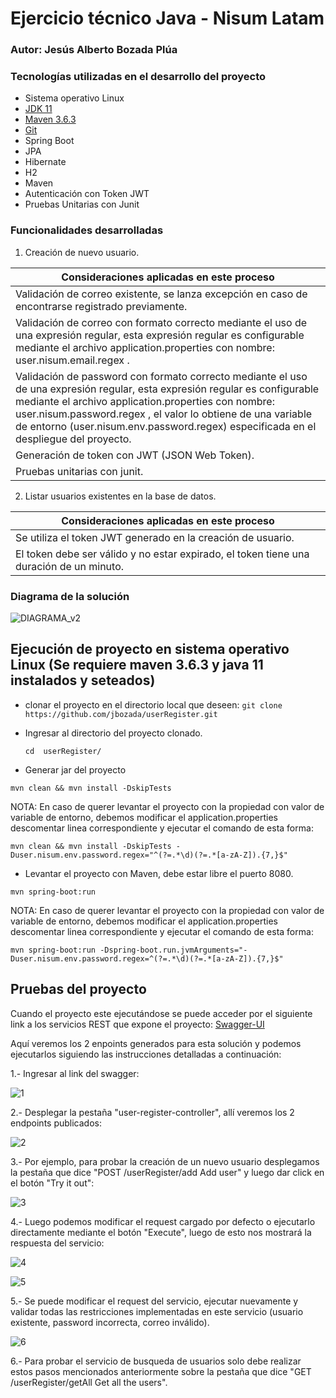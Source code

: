 # Ejercicio técnico Java - Nisum Latam
### Autor: Jesús Alberto Bozada Plúa

### Tecnologías utilizadas en el desarrollo del proyecto

- Sistema operativo Linux
- [JDK 11](https://www.oracle.com/java/technologies/javase/jdk11-archive-downloads.html)
- [Maven 3.6.3](https://maven.apache.org/docs/3.6.3/release-notes.html)
- [Git](https://git-scm.com/downloads)
- Spring Boot
- JPA
- Hibernate
- H2
- Maven
- Autenticación con Token JWT
- Pruebas Unitarias con Junit

### Funcionalidades desarrolladas

1. Creación de nuevo usuario.

| Consideraciones aplicadas en este proceso |
|--- |
| Validación de correo existente, se lanza excepción en caso de encontrarse registrado previamente. |
| Validación de correo con formato correcto mediante el uso de una expresión regular, esta expresión regular es configurable mediante el archivo application.properties con nombre: user.nisum.email.regex . |
| Validación de password con formato correcto mediante el uso de una expresión regular, esta expresión regular es configurable mediante el archivo application.properties con nombre: user.nisum.password.regex , el valor lo obtiene de una variable de entorno (user.nisum.env.password.regex) especificada en el despliegue del proyecto. |
| Generación de token con JWT (JSON Web Token). |
| Pruebas unitarias con junit. |

2. Listar usuarios existentes en la base de datos.

| Consideraciones aplicadas en este proceso |
|--- |
| Se utiliza el token JWT generado en la creación de usuario. |
| El token debe ser válido y no estar expirado, el token tiene una duración de un minuto. |

### Diagrama de la solución

![DIAGRAMA_v2](https://github.com/jbozada/userRegister/assets/12485654/d2f468a4-73fc-476d-8183-e9f3fe28b57e)


## Ejecución de proyecto en sistema operativo Linux (Se requiere maven 3.6.3 y java 11 instalados y seteados)

- clonar el proyecto en el directorio local que deseen: ```git clone https://github.com/jbozada/userRegister.git ```

- Ingresar al directorio del proyecto clonado.

  ```cd  userRegister/ ```

- Generar jar del proyecto

```
mvn clean && mvn install -DskipTests
```

NOTA: En caso de querer levantar el proyecto con la propiedad con valor de variable de entorno, debemos modificar el application.properties descomentar linea correspondiente y ejecutar el comando de esta forma:

```
mvn clean && mvn install -DskipTests -Duser.nisum.env.password.regex="^(?=.*\d)(?=.*[a-zA-Z]).{7,}$"
```

- Levantar el proyecto con Maven, debe estar libre el puerto 8080.

```
mvn spring-boot:run
```

NOTA: En caso de querer levantar el proyecto con la propiedad con valor de variable de entorno, debemos modificar el application.properties descomentar linea correspondiente y ejecutar el comando de esta forma:

```
mvn spring-boot:run -Dspring-boot.run.jvmArguments="-Duser.nisum.env.password.regex=^(?=.*\d)(?=.*[a-zA-Z]).{7,}$"
```

## Pruebas del proyecto

Cuando el proyecto este ejecutándose se puede acceder por el siguiente link a los servicios REST que expone el proyecto:
[Swagger-UI](http://localhost:8080/swagger-ui/index.html)

Aquí veremos los 2 enpoints generados para esta solución y podemos ejecutarlos siguiendo las  instrucciones detalladas a continuación:

1.- Ingresar al link del swagger:

![1](https://github.com/jbozada/userRegister/assets/12485654/80dd67c9-0d2e-4ab1-829b-b25443727ea1)

2.- Desplegar la pestaña "user-register-controller", allí veremos los 2 endpoints publicados:

![2](https://github.com/jbozada/userRegister/assets/12485654/8da912e8-7e91-40df-82f4-079c24274571)

3.- Por ejemplo, para probar la creación de un nuevo usuario desplegamos la pestaña que dice "POST /userRegister/add Add user" y luego dar click en el botón "Try it out":

![3](https://github.com/jbozada/userRegister/assets/12485654/89b67d41-54dd-4e68-965d-f429b97d8234)

4.- Luego podemos modificar el request cargado por defecto o ejecutarlo directamente mediante el botón "Execute", luego de esto nos mostrará la respuesta del servicio:

![4](https://github.com/jbozada/userRegister/assets/12485654/c9f76754-ed97-4fda-be18-80b3b27b3cef)

![5](https://github.com/jbozada/userRegister/assets/12485654/25612749-06e4-4c24-a407-b1b3f3cfa593)

5.- Se puede modificar el request del servicio, ejecutar nuevamente y validar todas las restricciones implementadas en este servicio (usuario existente, password incorrecta, correo inválido).

![6](https://github.com/jbozada/userRegister/assets/12485654/29ee6582-16a4-433e-80af-fb16eddd5efb)

6.- Para probar el servicio de busqueda de usuarios solo debe realizar estos pasos mencionados anteriormente sobre la pestaña que dice "GET /userRegister/getAll Get all the users".
